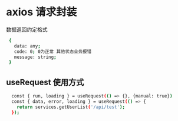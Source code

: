 # axios 请求封装

数据返回约定格式

```bash
 {
   data: any;
   code: 0; 0为正常 其他状态业务报错
   message: string;
 }
```

## useRequest 使用方式

```bash
  const { run, loading } = useRequest(() => {}, {manual: true})
  const { data, error, loading } = useRequest(() => {
    return services.getUserList('/api/test');
  });
```
